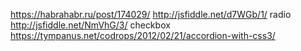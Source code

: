 https://habrahabr.ru/post/174029/
http://jsfiddle.net/d7WGb/1/    radio
http://jsfiddle.net/NmVhG/3/    checkbox
https://tympanus.net/codrops/2012/02/21/accordion-with-css3/